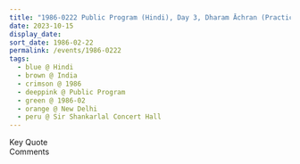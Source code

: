 ```yaml
---
title: "1986-0222 Public Program (Hindi), Day 3, Dharam Āchran (Practice of Religion), Sir Shankarlal Concert Hall, Modern School, Bara Khamba Road, New Delhi, India"
date: 2023-10-15
display_date: 
sort_date: 1986-02-22
permalink: /events/1986-0222
tags:
  - blue @ Hindi
  - brown @ India
  - crimson @ 1986
  - deeppink @ Public Program
  - green @ 1986-02
  - orange @ New Delhi
  - peru @ Sir Shankarlal Concert Hall
---
```


<wave-list>
  <list-title color="green" width="75">Key Quote</list-title>
  <list-item color="BlanchedAlmond"  width="200"></list-item>
  <list-item color="Lavender"></list-item>
  <list-item color="BlanchedAlmond"></list-item>
</wave-list>

<br>

<wave-list>
  <list-title color="green" width="75">Comments</list-title>
  <list-item color="BlanchedAlmond"  width="200"></list-item>
  <list-item color="Lavender"></list-item>
  <list-item color="BlanchedAlmond"></list-item>
</wave-list>